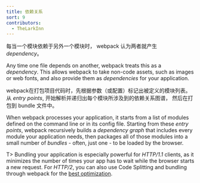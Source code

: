 ```yaml
---
title: 依赖关系
sort: 9
contributors:
  - TheLarkInn
---
```


每当一个模块依赖于另外一个模块时， webpack 认为两者就产生 _dependency_。

Any time one file depends on another, webpack treats this as a _dependency_. This allows webpack to take non-code assets, such as images or web fonts, and also provide them as _dependencies_ for your application.

webpack在打包项目代码时，先根据参数（或配置）标记出被定义的模块列表。
从 _entry points_, 开始解析并递归出每个模块所涉及到的依赖关系图谱， 然后在打包到 bundle 文件中。

When webpack processes your application, it starts from a list of modules defined on the command line or in its config file.
Starting from these _entry points_, webpack recursively builds a _dependency graph_ that includes every module your application needs, then packages all of those modules into a small number of _bundles_ - often, just one - to be loaded by the browser.

T> Bundling your application is especially powerful for *HTTP/1.1* clients, as it minimizes the number of times your app has to wait while the browser starts a new request. For *HTTP/2*, you can also use Code Splitting and bundling through webpack for the [best optimization](https://medium.com/webpack/webpack-http-2-7083ec3f3ce6#.7y5d3hz59).
